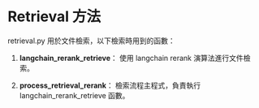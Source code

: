 # Retrieval 方法

retrieval.py 用於文件檢索，以下檢索時用到的函數：

1. <b>langchain_rerank_retrieve</b>：
使用 langchain rerank 演算法進行文件檢索。

2. <b>process_retrieval_rerank</b>：
檢索流程主程式，負責執行 langchain_rerank_retrieve 函數。